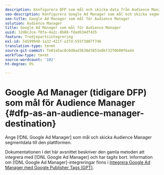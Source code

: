 ```yaml
---
description: Konfigurera DFP som mål och skicka data från Audience Manager-segment till den plattformen.
seo-description: Konfigurera Google Ad Manager som mål och skicka segmentdata från Audience Manager till den plattformen.
seo-title: Google Ad Manager som mål för Audience Manager
solution: Audience Manager
title: Google Ad Manager som mål för Audience Manager
uuid: 12d6c2ce-f0fa-4a2c-8b88-fdad634df435
feature: Tredjepartsintegrering
exl-id: 54599948-1a32-421f-a37d-555f3807f746
translation-type: tm+mt
source-git-commit: fe01ebac8c0d0ad3630d3853e0bf32f0b00f6a44
workflow-type: tm+mt
source-wordcount: '102'
ht-degree: 0%

---
```


# Google Ad Manager (tidigare DFP) som mål för Audience Manager {#dfp-as-an-audience-manager-destination}

Ange [!DNL Google Ad Manager] som mål och skicka Audience Manager segmentdata till den plattformen.

Dokumentationen i det här avsnittet beskriver den gamla metoden att integrera med [!DNL Google Ad Manager] och har tagits bort. Information om [!DNL Google Ad Manager]-integreringar finns i [Integrera Google Ad Manager med Google Publisher Tags (GPT)](../integration/gpt-aam-destination/gpt-aam-requirements.md).
